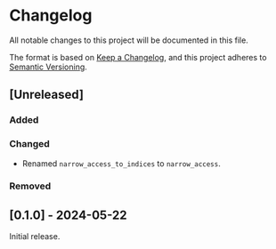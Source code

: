 # Changelog

All notable changes to this project will be documented in this file.

The format is based on [Keep a Changelog](https://keepachangelog.com/en/1.1.0/),
and this project adheres to [Semantic Versioning](https://semver.org/spec/v2.0.0.html).

## [Unreleased]

### Added

### Changed

- Renamed `narrow_access_to_indices` to `narrow_access`.

### Removed

## [0.1.0] - 2024-05-22

Initial release.
